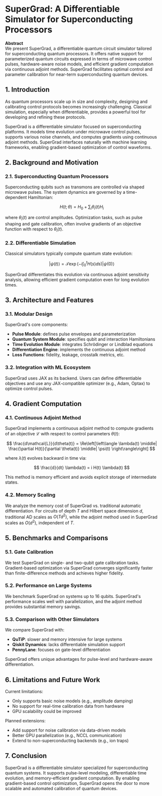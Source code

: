 # SuperGrad: A Differentiable Simulator for Superconducting Processors

**Abstract**  
We present SuperGrad, a differentiable quantum circuit simulator tailored for superconducting quantum processors. It offers native support for parameterized quantum circuits expressed in terms of microwave control pulses, hardware-aware noise models, and efficient gradient computation via continuous adjoint methods. SuperGrad facilitates optimal control and parameter calibration for near-term superconducting quantum devices.

## 1. Introduction

As quantum processors scale up in size and complexity, designing and calibrating control protocols becomes increasingly challenging. Classical simulation, especially when differentiable, provides a powerful tool for developing and refining these protocols.

SuperGrad is a differentiable simulator focused on superconducting platforms. It models time evolution under microwave control pulses, supports various noise channels, and computes gradients using continuous adjoint methods. SuperGrad interfaces naturally with machine learning frameworks, enabling gradient-based optimization of control waveforms.

## 2. Background and Motivation

### 2.1. Superconducting Quantum Processors

Superconducting qubits such as transmons are controlled via shaped microwave pulses. The system dynamics are governed by a time-dependent Hamiltonian:

$$
H(t; \theta) = H_0 + \sum_i \theta_i(t) H_i
$$

where $\theta_i(t)$ are control amplitudes. Optimization tasks, such as pulse shaping and gate calibration, often involve gradients of an objective function with respect to $\theta_i(t)$.

### 2.2. Differentiable Simulation

Classical simulators typically compute quantum state evolution:

$$
|\psi(t)\rangle = \mathcal{T} \exp\left(-i \int_0^t H(s) ds\right) |\psi(0)\rangle
$$

SuperGrad differentiates this evolution via continuous adjoint sensitivity analysis, allowing efficient gradient computation even for long evolution times.

## 3. Architecture and Features

### 3.1. Modular Design

SuperGrad's core components:

- **Pulse Module**: defines pulse envelopes and parameterization
- **Quantum System Module**: specifies qubit and interaction Hamiltonians
- **Time Evolution Module**: integrates Schrödinger or Lindblad equations
- **Differentiation Engine**: implements the continuous adjoint method
- **Loss Functions**: fidelity, leakage, crosstalk metrics, etc.

### 3.2. Integration with ML Ecosystem

SuperGrad uses JAX as its backend. Users can define differentiable objectives and use any JAX-compatible optimizer (e.g., Adam, Optax) to optimize control pulses.

## 4. Gradient Computation

### 4.1. Continuous Adjoint Method

SuperGrad implements a continuous adjoint method to compute gradients of an objective $\mathcal{L}$ with respect to control parameters $\theta(t)$:

$$
\frac{d\mathcal{L}}{d\theta(t)} = \Re\left[\left\langle \lambda(t) \middle| \frac{\partial H(t)}{\partial \theta(t)} \middle| \psi(t) \right\rangle\right]
$$

where $\lambda(t)$ evolves backward in time via:

$$
\frac{d}{dt} \lambda(t) = i H(t) \lambda(t)
$$

This method is memory efficient and avoids explicit storage of intermediate states.

### 4.2. Memory Scaling

We analyze the memory cost of SuperGrad vs. traditional automatic differentiation. For circuits of depth $T$ and Hilbert space dimension $d$, traditional AD scales as $O(T d^2)$, while the adjoint method used in SuperGrad scales as $O(d^2)$, independent of $T$.

## 5. Benchmarks and Comparisons

### 5.1. Gate Calibration

We test SuperGrad on single- and two-qubit gate calibration tasks. Gradient-based optimization via SuperGrad converges significantly faster than finite-difference methods and achieves higher fidelity.

### 5.2. Performance on Large Systems

We benchmark SuperGrad on systems up to 16 qubits. SuperGrad's performance scales well with parallelization, and the adjoint method provides substantial memory savings.

### 5.3. Comparison with Other Simulators

We compare SuperGrad with:

- **QuTiP**: slower and memory intensive for large systems
- **Qiskit Dynamics**: lacks differentiable simulation support
- **PennyLane**: focuses on gate-level differentiation

SuperGrad offers unique advantages for pulse-level and hardware-aware differentiation.

## 6. Limitations and Future Work

Current limitations:

- Only supports basic noise models (e.g., amplitude damping)
- No support for real-time calibration data from hardware
- GPU scalability could be improved

Planned extensions:

- Add support for noise calibration via data-driven models
- Better GPU parallelization (e.g., NCCL communication)
- Extend to non-superconducting backends (e.g., ion traps)

## 7. Conclusion

SuperGrad is a differentiable simulator specialized for superconducting quantum systems. It supports pulse-level modeling, differentiable time evolution, and memory-efficient gradient computation. By enabling gradient-based control optimization, SuperGrad opens the door to more scalable and automated calibration of quantum devices.
